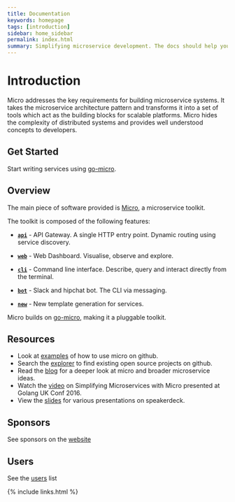 ```yaml
---
title: Documentation
keywords: homepage
tags: [introduction]
sidebar: home_sidebar
permalink: index.html
summary: Simplifying microservice development. The docs should help you get started.
---
```


# Introduction

Micro addresses the key requirements for building microservice systems. It takes the microservice architecture pattern and transforms 
it into a set of tools which act as the building blocks for scalable platforms. Micro hides the complexity of distributed systems and 
provides well understood concepts to developers.

## Get Started

Start writing services using [go-micro](https://github.com/micro/go-micro).

## Overview

The main piece of software provided is [Micro](https://github.com/micro/micro), a microservice toolkit.

The toolkit is composed of the following features:

- [**`api`**](api.html) - API Gateway. A single HTTP entry point. Dynamic routing using service discovery.

- [**`web`**](web.html) - Web Dashboard. Visualise, observe and explore.

- [**`cli`**](cli.html) - Command line interface. Describe, query and interact directly from the terminal. 

- [**`bot`**](bot.html) - Slack and hipchat bot. The CLI via messaging.

- [**`new`**](new.html) - New template generation for services.

Micro builds on [go-micro](https://github.com/micro/go-micro), making it a pluggable toolkit.

## Resources

- Look at [examples](https://github.com/micro/examples) of how to use micro on github.
- Search the [explorer](https://micro.mu/explore/) to find existing open source projects on github.
- Read the [blog](https://micro.mu/blog/) for a deeper look at micro and broader microservice ideas.
- Watch the [video](https://www.youtube.com/watch?v=xspaDovwk34) on Simplifying Microservices with Micro presented at Golang UK Conf 2016.
- View the [slides](https://speakerdeck.com/asim) for various presentations on speakerdeck.

## Sponsors

See sponsors on the [website](https://micro.mu/#sponsors)

## Users

See the [users](users.html) list

{% include links.html %}
